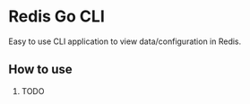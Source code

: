 # Redis Go CLI

Easy to use CLI application to view data/configuration in Redis.

## How to use
1. TODO
